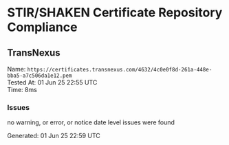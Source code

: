 # STIR/SHAKEN Certificate Repository Compliance

## TransNexus

Name: `https://certificates.transnexus.com/4632/4c0e0f8d-261a-448e-bba5-a7c506da1e12.pem`\
Tested At: 01 Jun 25 22:55 UTC\
Time: 8ms

### Issues

no warning, or error, or notice date level issues were found

Generated: 01 Jun 25 22:59 UTC